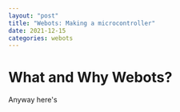 ```yaml
---
layout: "post"
title: "Webots: Making a microcontroller"
date: 2021-12-15
categories: webots
---
```


# What and Why Webots?

Anyway here's
